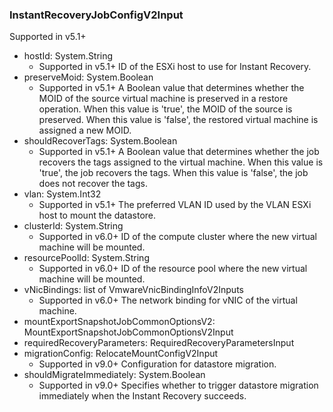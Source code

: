 ### InstantRecoveryJobConfigV2Input
Supported in v5.1+

- hostId: System.String
  - Supported in v5.1+
ID of the ESXi host to use for Instant Recovery.
- preserveMoid: System.Boolean
  - Supported in v5.1+
A Boolean value that determines whether the MOID of the source virtual machine is preserved in a restore operation. When this value is 'true', the MOID of the source is preserved. When this value is 'false', the restored virtual machine is assigned a new MOID.
- shouldRecoverTags: System.Boolean
  - Supported in v5.1+
A Boolean value that determines whether the job recovers the tags assigned to the virtual machine. When this value is 'true', the job recovers the tags. When this value is 'false', the job does not recover the tags.
- vlan: System.Int32
  - Supported in v5.1+
The preferred VLAN ID used by the VLAN ESXi host to mount the datastore.
- clusterId: System.String
  - Supported in v6.0+
ID of the compute cluster where the new virtual machine will be mounted.
- resourcePoolId: System.String
  - Supported in v6.0+
ID of the resource pool where the new virtual machine will be mounted.
- vNicBindings: list of VmwareVnicBindingInfoV2Inputs
  - Supported in v6.0+
The network binding for vNIC of the virtual machine.
- mountExportSnapshotJobCommonOptionsV2: MountExportSnapshotJobCommonOptionsV2Input
- requiredRecoveryParameters: RequiredRecoveryParametersInput
- migrationConfig: RelocateMountConfigV2Input
  - Supported in v9.0+
Configuration for datastore migration.
- shouldMigrateImmediately: System.Boolean
  - Supported in v9.0+
Specifies whether to trigger datastore migration immediately when the Instant Recovery succeeds.
